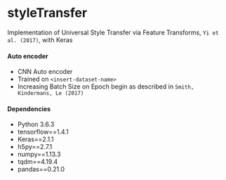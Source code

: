 # styleTransfer
Implementation of Universal Style Transfer via Feature Transforms, `Yi et al. (2017)`, with Keras

#### Auto encoder
* CNN Auto encoder
* Trained on `<insert-dataset-name>`
* Increasing Batch Size on Epoch begin as described in `Smith, Kindermans, Le (2017)`

#### Dependencies

* Python 3.6.3
* tensorflow==1.4.1
* Keras==2.1.1
* h5py==2.7.1
* numpy==1.13.3
* tqdm==4.19.4
* pandas==0.21.0
